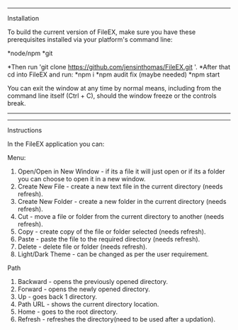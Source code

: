************
Installation

To build the current version of FileEX, make sure you have these prerequisites installed via your platform's command line:

*node/npm
*git

*Then run 'git clone https://github.com/jensinthomas/FileEX.git '.
*After that cd into FileEX and run:
 *npm i
 *npm audit fix (maybe needed)
 *npm start

You can exit the window at any time by normal means, including from the command line itself (Ctrl + C), should the window freeze or the controls break.
************



************
Instructions

In the FileEX application you can:
 
 Menu:
 1. Open/Open in New Window - if its a file it will just open or if its a folder you can choose to open it in a new window.
 2. Create New File -  create a new text file in the current directory (needs refresh).
 3. Create New Folder - create a new folder in the current directory (needs refresh).
 4. Cut - move a file or folder from the current directory to another (needs refresh).
 5. Copy -  create copy of the file or folder selected (needs refresh).
 6. Paste - paste the file to the required directory (needs refresh).
 7. Delete - delete file or folder (needs refresh).
 7. Light/Dark Theme - can be changed as per the user requirement.

 Path
 1. Backward - opens the previously opened directory.
 2. Forward - opens the newly opened directory.
 3. Up - goes back 1 directory.
 4. Path URL - shows the current directory location.
 5. Home - goes to the root directory.
 6. Refresh - refreshes the directory(need to be used after a updation). 




